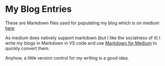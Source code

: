 # My Blog Entries
These are Markdown files used for populating my blog which is on medium [here](https://medium.com/@lukiek)

As medium does natively support markdown (but I llke the socialness of it) I write my blogs in Markdown in VS code and use [Markdown for Medium](http://markdowntomedium.com/create) to quickly convert them.

Anyhow, a little version control for my writing is a good idea.
